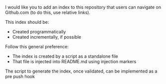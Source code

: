 I would like you to add an index to this repository that users can navigate on Github.com (to do this, use relative links).

This index should be:

- Created programmatically 
- Created incrementally, if possible

Follow this general preference:

- The index is created by a script as a standalone file 
- That file is injected into README.md using injection markers 

The script to generate the index, once validated, can be implemented as a pre push hook